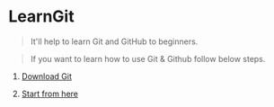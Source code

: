 # LearnGit
>It'll help to learn Git and GitHub to beginners.

>If you want to learn how to use Git & Github follow below steps.

1. [Download Git](https://git-scm.com/downloads)

2. [Start from here](https://raharongit.github.io/LearnGit/LearnGit1.html)
